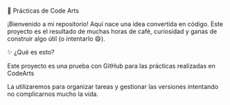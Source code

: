 🚀 Prácticas de Code Arts

¡Bienvenido a mi repositorio! Aquí nace una idea convertida en código. Este proyecto es el resultado de muchas horas de café, curiosidad y ganas de construir algo útil (o intentarlo 😄).

✨ ¿Qué es esto?

Este proyecto es una prueba con GitHub para las prácticas realizadas en CodeArts

La utilizaremos para organizar tareas y gestionar las versiones intentando no complicarnos mucho la vida.
